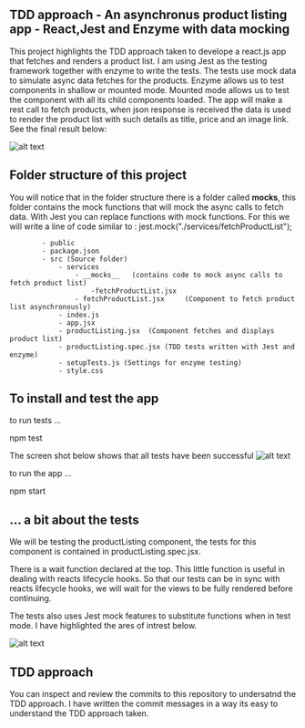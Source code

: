 TDD approach - An asynchronus product listing app - React,Jest and Enzyme with data mocking
--------------------------------------------------------------------------------------------------

This project highlights the TDD approach taken to develope a react.js app that fetches and renders a product list. I am using Jest as the testing framework together with enzyme to write the tests. The tests use mock data to simulate async data fetches for the products. Enzyme allows us to test components in shallow or mounted mode. Mounted mode allows us to test the component with all its child components loaded. The app will make a rest call to fetch products, when json response is received the data is used to render the product list with such details as title, price and an image link. See the final result below:

![alt text](http://ui-design-coder.com/wp-content/uploads/2019/05/TDDProductList.jpg)


Folder structure of this project
--------------------------------

You will notice that in the folder structure there is a folder called __mocks__, this folder contains the mock functions that will mock the async calls to fetch data. With Jest you can replace  functions with mock functions. For this we will write a line of code similar to : jest.mock("./services/fetchProductList");

			- public
			- package.json
			- src (Source folder)
				- services
					- __mocks__   (contains code to mock async calls to fetch product list)
						-fetchProductList.jsx
					- fetchProductList.jsx     (Component to fetch product list asynchronously)
				- index.js 
				- app.jsx
				- productListing.jsx  (Component fetches and displays product list)
				- productListing.spec.jsx (TDD tests written with Jest and enzyme)
				- setupTests.js (Settings for enzyme testing)
				- style.css


To install and test the app
---------------------------
to run tests ...

npm test

The screen shot below shows that all tests have been successful
![alt text](http://ui-design-coder.com/wp-content/uploads/2019/05/TDDtestScreenProductList.jpg)


to run the app ...

npm start


...  a bit about the tests
--------------------------
We will be testing the productListing component, the tests for this component is contained in productListing.spec.jsx.

There is a wait function declared at the top. This little function is useful in dealing with reacts lifecycle hooks. So that our tests can be in sync with reacts lifecycle hooks,  we will wait for the views to be fully rendered before continuing.

The tests also uses Jest mock features to substitute functions when in test mode. I have highlighted the ares of intrest below.

![alt text](http://ui-design-coder.com/wp-content/uploads/2019/05/tddproductlistingAnotation.jpg)

TDD approach
--------------------------
You can inspect and review the commits to this repository to undersatnd the TDD approach. I have written the commit messages in a way its easy to understand the TDD approach taken.



